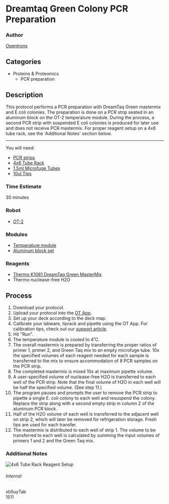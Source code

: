 # Dreamtaq Green Colony PCR Preparation

### Author
[Opentrons](https://opentrons.com/)

## Categories
* Proteins & Proteomics
    * PCR preparation

## Description
This protocol performs a PCR preparation with DreamTaq Green mastermix and E coli colonies. The preparation is done on a PCR strip seated in an aluminum block on the OT-2 temperature module. During the process, a second PCR strip with suspended E coli colonies is produced for later use and does not receive PCR mastermix. For proper reagent setup on a 4x6 tube rack, see the 'Additional Notes' section below.

---

You will need:
* [PCR strips](https://uk.vwr.com/store/catalog/product.jsp?catalog_number=732-1517)
* [4x6 Tube Rack](https://shop.opentrons.com/collections/opentrons-tips/products/tube-rack-set-1)
* [1.5ml Microfuge Tubes](https://www.fishersci.co.uk/shop/products/product/11558232)
* [10µl Tips](https://shop.opentrons.com/collections/opentrons-tips/products/opentrons-10ul-tips)


### Time Estimate
30 minutes

### Robot
* [OT-2](https://opentrons.com/ot-2)

### Modules
* [Temperature module](https://shop.opentrons.com/collections/hardware-modules/products/tempdeck)
* [Aluminum block set](https://shop.opentrons.com/collections/hardware-modules/products/aluminum-block-set)

### Reagents
* [Thermo K1081 DreamTaq Green MasterMix](https://www.thermofisher.com/order/catalog/product/K1081)
* Thermo nuclease-free H2O

## Process
1. Download your protocol.
2. Upload your protocol into the [OT App](https://opentrons.com/ot-app).
3. Set up your deck according to the deck map.
4. Calibrate your labware, tiprack and pipette using the OT App. For calibration tips, check out our [support article](https://support.opentrons.com/ot-2/getting-started-software-setup/deck-calibration).
5. Hit "Run".
6. The temperature module is cooled to 4˚C.
7. The overall mastermix is prepared by transferring the proper ratios of primer 1, primer 2, and Green Taq mix to an empty microfuge tube. 10x the specified volumes of each reagent needed for each sample is transferred to the mix to ensure accommodation of 8 PCR samples on the PCR strip.
8. The completed mastermix is mixed 10x at maximum pipette volume.
9. A user-specified volume of nuclease-free H2O is transferred to each well of the PCR strip. Note that the final volume of H2O in each well will be half the specified volume. (See step 11.)
10. The program pauses and prompts the user to remove the PCR strip to pipette a single E. coli colony to each well and resuspend the colony. Replace the strip along with a second empty strip in column 2 of the aluminum PCR block.
11. Half of the H2O volume of each well is transferred to the adjacent well on strip 2, which will later be removed for refrigeration storage. Fresh tips are used for each transfer.
12. The mastermix is distributed to each well of strip 1. The volume to be transferred to each well is calculated by summing the input volumes of primers 1 and 2 and the Green Taq mix.

### Additional Notes
![4x6 Tube Rack Reagent Setup](https://s3.amazonaws.com/opentrons-protocol-library-website/custom-README-images/1511-isomerase-therapeutics/tube_setup.png)

###### Internal
xb5uyTab  
1511

